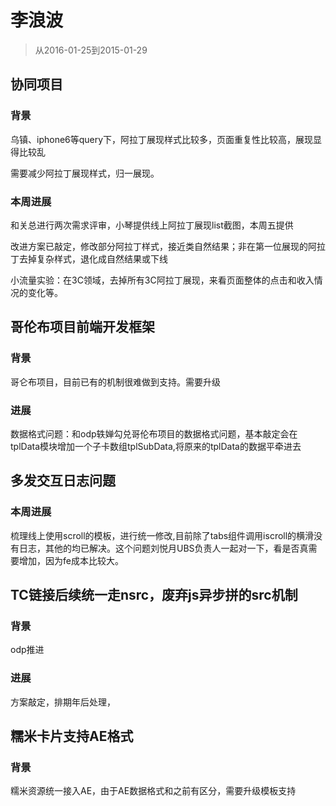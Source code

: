 # 李浪波

> 从2016-01-25到2015-01-29

## 协同项目

### 背景

乌镇、iphone6等query下，阿拉丁展现样式比较多，页面重复性比较高，展现显得比较乱

需要减少阿拉丁展现样式，归一展现。

### 本周进展

和关总进行两次需求评审，小琴提供线上阿拉丁展现list截图，本周五提供

改进方案已敲定，修改部分阿拉丁样式，接近类自然结果；非在第一位展现的阿拉丁去掉复杂样式，退化成自然结果或下线

小流量实验：在3C领域，去掉所有3C阿拉丁展现，来看页面整体的点击和收入情况的变化等。

## 哥伦布项目前端开发框架

### 背景

哥仑布项目，目前已有的机制很难做到支持。需要升级

### 进展

数据格式问题：和odp轶婵勾兑哥伦布项目的数据格式问题，基本敲定会在tplData模块增加一个子卡数组tplSubData,将原来的tplData的数据平牵进去


## 多发交互日志问题

### 本周进展

梳理线上使用scroll的模板，进行统一修改,目前除了tabs组件调用iscroll的横滑没有日志，其他的均已解决。这个问题刘悦月UBS负责人一起对一下，看是否真需要增加，因为fe成本比较大。

## TC链接后续统一走nsrc，废弃js异步拼的src机制

### 背景

odp推进

### 进展

方案敲定，排期年后处理，

## 糯米卡片支持AE格式

### 背景

糯米资源统一接入AE，由于AE数据格式和之前有区分，需要升级模板支持



